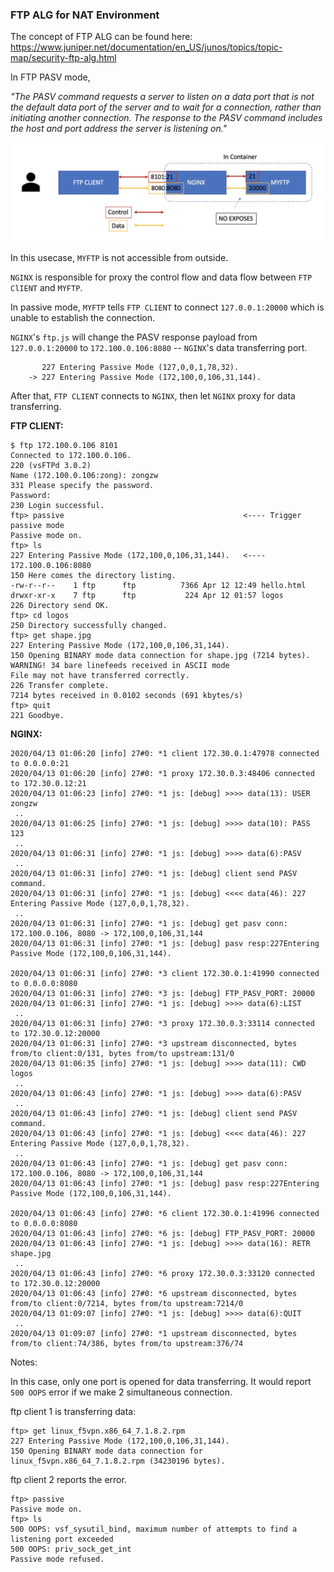 ### FTP ALG for NAT Environment

The concept of FTP ALG can be found here: https://www.juniper.net/documentation/en_US/junos/topics/topic-map/security-ftp-alg.html

In FTP PASV mode,

*"The PASV command requests a server to listen on a data port that is not the default data port of the server and to wait for a connection, rather than initiating another connection. The response to the PASV command includes the host and port address the server is listening on."*

![image](./ftp-alg.png)

In this usecase, `MYFTP` is not accessible from outside. 

`NGINX` is responsible for proxy the control flow and data flow between `FTP ClIENT` and `MYFTP`.

In passive mode, `MYFTP` tells `FTP CLIENT` to connect `127.0.0.1:20000` which is unable to establish the connection. 

`NGINX`'s `ftp.js` will change the PASV response payload from `127.0.0.1:20000` to `172.100.0.106:8080` -- `NGINX`'s data transferring port.

```
       227 Entering Passive Mode (127,0,0,1,78,32). 
    -> 227 Entering Passive Mode (172,100,0,106,31,144).
``` 

After that, `FTP CLIENT` connects to `NGINX`, then let `NGINX` proxy for data transferring.

**FTP CLIENT:**

```
$ ftp 172.100.0.106 8101
Connected to 172.100.0.106.
220 (vsFTPd 3.0.2)
Name (172.100.0.106:zong): zongzw
331 Please specify the password.
Password:
230 Login successful.
ftp> passive                                        <---- Trigger passive mode
Passive mode on.
ftp> ls
227 Entering Passive Mode (172,100,0,106,31,144).   <---- 172.100.0.106:8080
150 Here comes the directory listing.
-rw-r--r--    1 ftp      ftp          7366 Apr 12 12:49 hello.html
drwxr-xr-x    7 ftp      ftp           224 Apr 12 01:57 logos
226 Directory send OK.
ftp> cd logos
250 Directory successfully changed.
ftp> get shape.jpg
227 Entering Passive Mode (172,100,0,106,31,144).
150 Opening BINARY mode data connection for shape.jpg (7214 bytes).
WARNING! 34 bare linefeeds received in ASCII mode
File may not have transferred correctly.
226 Transfer complete.
7214 bytes received in 0.0102 seconds (691 kbytes/s)
ftp> quit
221 Goodbye.
```

**NGINX:**

```
2020/04/13 01:06:20 [info] 27#0: *1 client 172.30.0.1:47978 connected to 0.0.0.0:21
2020/04/13 01:06:20 [info] 27#0: *1 proxy 172.30.0.3:48406 connected to 172.30.0.12:21
2020/04/13 01:06:23 [info] 27#0: *1 js: [debug] >>>> data(13): USER zongzw
 ..
2020/04/13 01:06:25 [info] 27#0: *1 js: [debug] >>>> data(10): PASS 123
 ..
2020/04/13 01:06:31 [info] 27#0: *1 js: [debug] >>>> data(6):PASV
 ..
2020/04/13 01:06:31 [info] 27#0: *1 js: [debug] client send PASV command.
2020/04/13 01:06:31 [info] 27#0: *1 js: [debug] <<<< data(46): 227 Entering Passive Mode (127,0,0,1,78,32).
 ..
2020/04/13 01:06:31 [info] 27#0: *1 js: [debug] get pasv conn: 172.100.0.106, 8080 -> 172,100,0,106,31,144
2020/04/13 01:06:31 [info] 27#0: *1 js: [debug] pasv resp:227Entering Passive Mode (172,100,0,106,31,144).

2020/04/13 01:06:31 [info] 27#0: *3 client 172.30.0.1:41990 connected to 0.0.0.0:8080
2020/04/13 01:06:31 [info] 27#0: *3 js: [debug] FTP_PASV_PORT: 20000
2020/04/13 01:06:31 [info] 27#0: *1 js: [debug] >>>> data(6):LIST
 ..
2020/04/13 01:06:31 [info] 27#0: *3 proxy 172.30.0.3:33114 connected to 172.30.0.12:20000
2020/04/13 01:06:31 [info] 27#0: *3 upstream disconnected, bytes from/to client:0/131, bytes from/to upstream:131/0
2020/04/13 01:06:35 [info] 27#0: *1 js: [debug] >>>> data(11): CWD logos
 ..
2020/04/13 01:06:43 [info] 27#0: *1 js: [debug] >>>> data(6):PASV
 ..
2020/04/13 01:06:43 [info] 27#0: *1 js: [debug] client send PASV command.
2020/04/13 01:06:43 [info] 27#0: *1 js: [debug] <<<< data(46): 227 Entering Passive Mode (127,0,0,1,78,32).
 ..
2020/04/13 01:06:43 [info] 27#0: *1 js: [debug] get pasv conn: 172.100.0.106, 8080 -> 172,100,0,106,31,144
2020/04/13 01:06:43 [info] 27#0: *1 js: [debug] pasv resp:227Entering Passive Mode (172,100,0,106,31,144).

2020/04/13 01:06:43 [info] 27#0: *6 client 172.30.0.1:41996 connected to 0.0.0.0:8080
2020/04/13 01:06:43 [info] 27#0: *6 js: [debug] FTP_PASV_PORT: 20000
2020/04/13 01:06:43 [info] 27#0: *1 js: [debug] >>>> data(16): RETR shape.jpg
 ..
2020/04/13 01:06:43 [info] 27#0: *6 proxy 172.30.0.3:33120 connected to 172.30.0.12:20000
2020/04/13 01:06:43 [info] 27#0: *6 upstream disconnected, bytes from/to client:0/7214, bytes from/to upstream:7214/0
2020/04/13 01:09:07 [info] 27#0: *1 js: [debug] >>>> data(6):QUIT
 ..
2020/04/13 01:09:07 [info] 27#0: *1 upstream disconnected, bytes from/to client:74/386, bytes from/to upstream:376/74
```

Notes:

In this case, only one port is opened for data transferring.
It would report `500 OOPS` error if we make 2 simultaneous connection.

ftp client 1 is transferring data:

```
ftp> get linux_f5vpn.x86_64_7.1.8.2.rpm
227 Entering Passive Mode (172,100,0,106,31,144).
150 Opening BINARY mode data connection for linux_f5vpn.x86_64_7.1.8.2.rpm (34230196 bytes).
```

ftp client 2 reports the error.
```
ftp> passive
Passive mode on.
ftp> ls
500 OOPS: vsf_sysutil_bind, maximum number of attempts to find a listening port exceeded
500 OOPS: priv_sock_get_int
Passive mode refused.
```